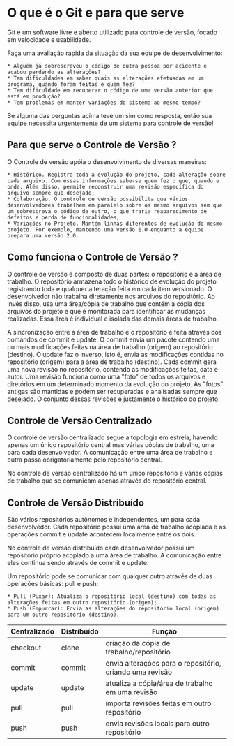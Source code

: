 # O que é o Git e para que serve

Git é um software livre e aberto utilizado para controle de versão, focado em velocidade e usabilidade.

Faça uma avaliação rápida da situação da sua equipe de desenvolvimento:

    * Alguém já sobrescreveu o código de outra pessoa por acidente e acabou perdendo as alterações?
    * Tem dificuldades em saber quais as alterações efetuadas em um programa, quando foram feitas e quem fez?
    * Tem dificuldade em recuperar o código de uma versão anterior que está em produção?
    * Tem problemas em manter variações do sistema ao mesmo tempo?

Se alguma das perguntas acima teve um sim como resposta, então sua equipe necessita urgentemente de um sistema para controle de versão!

## Para que serve o Controle de Versão ?

O Controle de versão apóia o desenvolvimento de diversas maneiras:

    * Histórico. Registra toda a evolução do projeto, cada alteração sobre cada arquivo. Com essas informações sabe-se quem fez o que, quando e onde. Além disso, permite reconstruir uma revisão específica do arquivo sempre que desejado;
    * Colaboração. O controle de versão possibilita que vários desenvolvedores trabalhem em paralelo sobre os mesmo arquivos sem que um sobrescreva o código de outro, o que traria reaparecimento de defeitos e perda de funcionalidades;
    * Variações no Projeto. Mantém linhas diferentes de evolução do mesmo projeto. Por exemplo, mantendo uma versão 1.0 enquanto a equipe prepara uma versão 2.0.

## Como funciona o Controle de Versão ?

O controle de versão é composto de duas partes: o repositório e a área de trabalho. O repositório armazena todo o histórico de evolução do projeto, registrando toda e qualquer alteração feita em cada item versionado.
O desenvolvedor não trabalha diretamente nos arquivos do repositório. Ao invés disso, usa uma área/cópia de trabalho que contém a cópia dos arquivos do projeto e que é monitorada para identificar as mudanças realizadas. Essa área é individual e isolada das demais áreas de trabalho.

A sincronização entre a área de trabalho e o repositório é feita através dos comandos de commit e update.
O commit envia um pacote contendo uma ou mais modificações feitas na área de trabalho (origem) ao repositório (destino). O update faz o inverso, isto é, envia as modificações contidas no repositório (origem) para a área de trabalho (destino).
Cada commit gera uma nova revisão no repositório, contendo as modificações feitas, data e autor. Uma revisão funciona como uma "foto" de todos os arquivos e diretórios em um determinado momento da evolução do projeto. As "fotos" antigas são mantidas e podem ser recuperadas e analisadas sempre que desejado. O conjunto dessas revisões é justamente o histórico do projeto.

## Controle de Versão Centralizado
O controle de versão centralizado segue a topologia em estrela, havendo apenas um único repositório central mas várias cópias de trabalho, uma para cada desenvolvedor. A comunicação entre uma área de trabalho e outra passa obrigatoriamente pelo repositório central.

No controle de versão centralizado há um único repositório e várias cópias de trabalho que se comunicam apenas através do repositório central.

## Controle de Versão Distribuído
São vários repositórios autônomos e independentes, um para cada desenvolvedor. Cada repositório possui uma área de trabalho acoplada e as operações commit e update acontecem localmente entre os dois.

No controle de versão distribuído cada desenvolvedor possui um repositório próprio acoplado a uma área de trabalho. A comunicação entre eles continua sendo através de commit e update.

Um repositório pode se comunicar com qualquer outro através de duas operações básicas: pull e push:

    * Pull (Puxar): Atualiza o repositório local (destino) com todas as alterações feitas em outro repositório (origem);
    * Push (Empurrar): Envia as alterações do repositório local (origem) para um outro repositório (destino).

<table>
	<thead>
        <tr>
            <th>Centralizado</th>
            <th>Distribuído</th>
            <th>Função</th>
        </tr>
    </thead>
    <tbody>
    	<tr>
        	<td>checkout</td>
            <td>clone</td>
            <td>criação da cópia de trabalho/repositório</td>
        </tr>
        <tr>
        	<td>commit</td>
            <td>commit</td>
            <td>envia alterações para o repositório, criando uma revisão</td>
        </tr>
        <tr>
        	<td>update</td>
            <td>update</td>
            <td>atualiza a cópia/área de trabalho em uma revisão</td>
        </tr>
        <tr>
        	<td>pull</td>
            <td>pull</td>
            <td>importa revisões feitas em outro repositório</td>
        </tr>
        <tr>
        	<td>push</td>
            <td>push</td>
            <td>envia revisões locais para outro repositório</td>
        </tr>
    </tbody>
</table>
